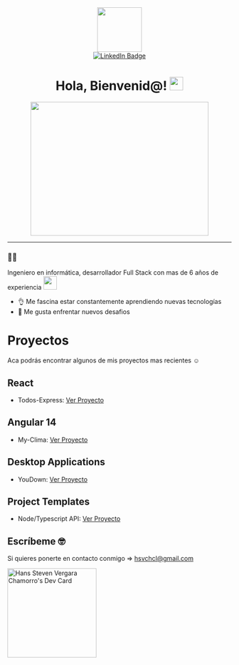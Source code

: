<div id="header" align="center">
  <img src="https://media.giphy.com/media/M9gbBd9nbDrOTu1Mqx/giphy.gif" width="100"/>
  <div id="badges">
  <a href="https://www.linkedin.com/in/hansvergaracl/">
    <img src="https://img.shields.io/badge/LinkedIn-blue?style=for-the-badge&logo=linkedin&logoColor=white" alt="LinkedIn Badge"/>
  </a>
    <br />
    <img src="https://komarev.com/ghpvc/?username=hsvchcl&style=flat-square&color=blue" alt=""/>
  </div>
  
  <h1>
  Hola, Bienvenid@!
  <img src="https://media.giphy.com/media/hvRJCLFzcasrR4ia7z/giphy.gif" width="30"/>
</h1>
  
  <div align="center">
  <img src="https://media.giphy.com/media/dWesBcTLavkZuG35MI/giphy.gif" width="400" height="300"/>
</div>
</div>

---

### 👨‍💻
Ingeniero en informática, desarrollador Full Stack con mas de 6 años de experiencia <img src="https://media.giphy.com/media/WUlplcMpOCEmTGBtBW/giphy.gif" width="30">

- 👌 Me fascina estar constantemente aprendiendo nuevas tecnologías
- 🚀 Me gusta enfrentar nuevos desafios

# Proyectos
Aca podrás encontrar algunos de mis proyectos mas recientes ☺️

## React
- Todos-Express: [Ver Proyecto](https://github.com/hsvchcl/react-my-todos)


## Angular 14
- My-Clima: [Ver Proyecto](https://github.com/hsvchcl/my-clima)

## Desktop Applications
- YouDown: [Ver Proyecto](https://github.com/hsvchcl/react-youdown-desktop-app)

## Project Templates 
- Node/Typescript API: [Ver Proyecto](https://github.com/hsvchcl/node-typescript-api-template)

## Escríbeme 🤓
Si quieres ponerte en contacto conmigo => hsvchcl@gmail.com

<a href="https://app.daily.dev/h4nscl"><img src="https://api.daily.dev/devcards/2c1fdba46d924c468cc6225d2a2e8957.png?r=q4c" width="200" alt="Hans Steven Vergara Chamorro's Dev Card"/></a>

